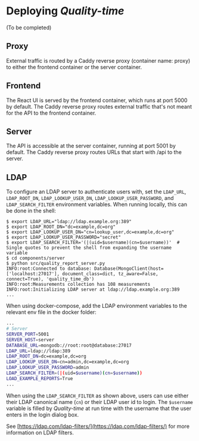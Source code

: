 # Deploying *Quality-time*

(To be completed)

## Proxy

External traffic is routed by a Caddy reverse proxy (container name: proxy) to either the frontend container or the server container. 

## Frontend

The React UI is served by the frontend container, which runs at port 5000 by default. The Caddy reverse proxy routes external traffic that's not meant for the API to the frontend container. 

## Server

The API is accessible at the server container, running at port 5001 by default. The Caddy reverse proxy routes URLs that start with /api to the server.  

## LDAP

To configure an LDAP server to authenticate users with, set the `LDAP_URL`, `LDAP_ROOT_DN`, `LDAP_LOOKUP_USER_DN`, `LDAP_LOOKUP_USER_PASSWORD`, and `LDAP_SEARCH_FILTER` environment variables. When running locally, this can be done in the shell:

```console
$ export LDAP_URL="ldap://ldap.example.org:389"
$ export LDAP_ROOT_DN="dc=example,dc=org"
$ export LDAP_LOOKUP_USER_DN="cn=lookup_user,dc=example,dc=org"
$ export LDAP_LOOKUP_USER_PASSWORD="secret"
$ export LDAP_SEARCH_FILTER='(|(uid=$username)(cn=$username))'  # Single quotes to prevent the shell from expanding the username variable
$ cd components/server
$ python src/quality_report_server.py
INFO:root:Connected to database: Database(MongoClient(host=['localhost:27017'], document_class=dict, tz_aware=False, connect=True), 'quality_time_db')
INFO:root:Measurements collection has 108 measurements
INFO:root:Initializing LDAP server at ldap://ldap.example.org:389
...
```

When using docker-compose, add the LDAP environment variables to the relevant env file in the docker folder:

```bash
...
# Server
SERVER_PORT=5001
SERVER_HOST=server
DATABASE_URL=mongodb://root:root@database:27017
LDAP_URL=ldap://ldap:389
LDAP_ROOT_DN=dc=example,dc=org
LDAP_LOOKUP_USER_DN=cn=admin,dc=example,dc=org
LDAP_LOOKUP_USER_PASSWORD=admin
LDAP_SEARCH_FILTER=(|(uid=$username)(cn=$username))
LOAD_EXAMPLE_REPORTS=True
...
```

When using the `LDAP_SEARCH_FILTER` as shown above, users can use either their LDAP canonical name (`cn`) or their LDAP user id to login. The `$username` variable is filled by *Quality-time* at run time with the username that the user enters in the login dialog box. 

See [https://ldap.com/ldap-filters/](https://ldap.com/ldap-filters/) for more information on LDAP filters.
